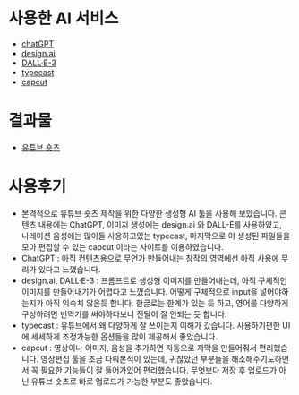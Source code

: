 # 사용한 AI 서비스

- [chatGPT](https://chatgpt.com/)
- [design.ai](https://designs.ai/)
- [DALL·E-3](https://openai.com/index/dall-e-3/)
- [typecast](https://app.typecast.ai/)
- [capcut](https://www.capcut.com/)

# 결과물

- [유튜브 숏츠](https://www.youtube.com/shorts/UTTGgpHSFg0)

# 사용후기

- 본격적으로 유튜브 숏츠 제작을 위한 다양한 생성형 AI 툴을 사용해 보았습니다. 콘텐츠 내용에는 ChatGPT, 이미지 생성에는 design.ai 와 DALL-E를 사용하였고, 나레이션 음성에는 많이들 사용하고있는 typecast, 마지막으로 이 생성된 파일들을 모아 편집할 수 있는 capcut 이라는 사이트를 이용하였습니다.
- ChatGPT : 아직 컨텐츠용으로 무언가 만들어내는 창작의 영역에선 아직 사용에 무리가 있다고 느꼈습니다.
- design.ai, DALL·E-3 : 프롬프트로 생성형 이미지를 만들어내는데, 아직 구체적인 이미지를 만들어내기가 어렵다고 느꼈습니다. 어떻게 구체적으로 input을 넣어야하는지가 아직 익숙치 않은듯 합니다. 한글로는 한계가 있는 듯 하고, 영어를 다양하게 구상하려면 번역기를 써야하다보니 전달이 잘 안되는 듯 합니다.
- typecast : 유튜브에서 왜 다양하게 잘 쓰이는지 이해가 갔습니다. 사용하기편한 UI에 세세하게 조정가능한 옵션들을 많이 제공해서 좋았습니다.
- capcut : 영상이나 이미지, 음성을 추가하면 자동으로 자막을 만들어줘서 편리했습니다. 영상편집 툴을 조금 다뤄본적이 있는데, 귀찮았던 부분들을 해소해주기도하면서 꼭 필요한 기능들이 잘 들어가있어 편리했습니다. 무엇보다 저장 후 업로드가 아닌 유튜브 숏츠로 바로 업로드가 가능한 부분도 좋았습니다.
